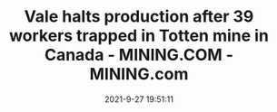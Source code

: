 ---
"title": "Vale halts production after 39 workers trapped in Totten mine in Canada - MINING.COM - MINING.com"
"date": "2021-9-27 19:51:11"
"feed_name": "GOOGLENEWSMINING"
"feed_website": "https://news.google.com/search?q=mining%2Bincident&hl=en-US&gl=US&ceid=US:en"
"feed_rss": "https://news.google.com/rss/search?q=mining%2Bincident&hl=en-US&gl=US&ceid=US:en"
"link": "https://www.mining.com/web/vale-says-39-workers-trapped-in-canada-mine-rescue-underway/"
"source": "{'href': 'https://www.mining.com', 'title': 'MINING.com'}"
"file": "_posts/2021-1-1-ffd97d0b2521f60fd6f443ac62794084e83edcee.md"
"accident": "0"
"drilling": "0"
"dead": "0"
"injured": "0"
"arrested": "0"
"where": "unknown site"
"causes": "unknown"
"place": "unknown place"
---